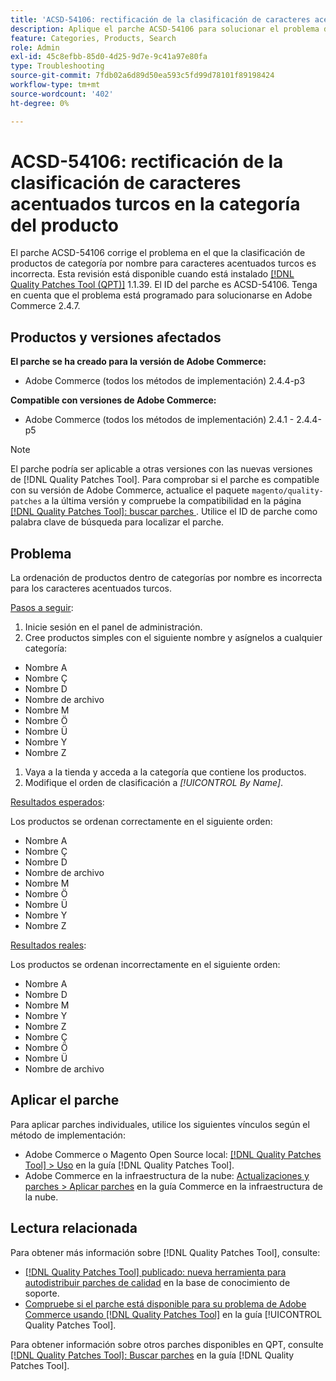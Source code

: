 ```yaml
---
title: 'ACSD-54106: rectificación de la clasificación de caracteres acentuados turcos en la categoría del producto'
description: Aplique el parche ACSD-54106 para solucionar el problema de Adobe Commerce donde la ordenación de productos de categoría por nombre para caracteres acentuados turcos es incorrecta.
feature: Categories, Products, Search
role: Admin
exl-id: 45c8efbb-85d0-4d25-9d7e-9c41a97e80fa
type: Troubleshooting
source-git-commit: 7fdb02a6d89d50ea593c5fd99d78101f89198424
workflow-type: tm+mt
source-wordcount: '402'
ht-degree: 0%

---
```


# ACSD-54106: rectificación de la clasificación de caracteres acentuados turcos en la categoría del producto

El parche ACSD-54106 corrige el problema en el que la clasificación de productos de categoría por nombre para caracteres acentuados turcos es incorrecta. Esta revisión está disponible cuando está instalado [[!DNL Quality Patches Tool (QPT)]](https://experienceleague.adobe.com/es/docs/commerce-operations/tools/quality-patches-tool/quality-patches-tool-to-self-serve-quality-patches) 1.1.39. El ID del parche es ACSD-54106. Tenga en cuenta que el problema está programado para solucionarse en Adobe Commerce 2.4.7.

## Productos y versiones afectados

**El parche se ha creado para la versión de Adobe Commerce:**

* Adobe Commerce (todos los métodos de implementación) 2.4.4-p3

**Compatible con versiones de Adobe Commerce:**

* Adobe Commerce (todos los métodos de implementación) 2.4.1 - 2.4.4-p5

>[!NOTE]
>
>El parche podría ser aplicable a otras versiones con las nuevas versiones de [!DNL Quality Patches Tool]. Para comprobar si el parche es compatible con su versión de Adobe Commerce, actualice el paquete `magento/quality-patches` a la última versión y compruebe la compatibilidad en la página [[!DNL Quality Patches Tool]: buscar parches ](https://experienceleague.adobe.com/tools/commerce-quality-patches/index.html?lang=es). Utilice el ID de parche como palabra clave de búsqueda para localizar el parche.

## Problema

La ordenación de productos dentro de categorías por nombre es incorrecta para los caracteres acentuados turcos.

<u>Pasos a seguir</u>:

1. Inicie sesión en el panel de administración.
1. Cree productos simples con el siguiente nombre y asígnelos a cualquier categoría:

* Nombre A
* Nombre Ç
* Nombre D
* Nombre de archivo
* Nombre M
* Nombre Ö
* Nombre Ü
* Nombre Y
* Nombre Z

1. Vaya a la tienda y acceda a la categoría que contiene los productos.
1. Modifique el orden de clasificación a *[!UICONTROL By Name]*.

<u>Resultados esperados</u>:

Los productos se ordenan correctamente en el siguiente orden:

* Nombre A
* Nombre Ç
* Nombre D
* Nombre de archivo
* Nombre M
* Nombre Ö
* Nombre Ü
* Nombre Y
* Nombre Z

<u>Resultados reales</u>:

Los productos se ordenan incorrectamente en el siguiente orden:

* Nombre A
* Nombre D
* Nombre M
* Nombre Y
* Nombre Z
* Nombre Ç
* Nombre Ö
* Nombre Ü
* Nombre de archivo

## Aplicar el parche

Para aplicar parches individuales, utilice los siguientes vínculos según el método de implementación:

* Adobe Commerce o Magento Open Source local: [[!DNL Quality Patches Tool] > Uso](/help/tools/quality-patches-tool/usage.md) en la guía [!DNL Quality Patches Tool].
* Adobe Commerce en la infraestructura de la nube: [Actualizaciones y parches > Aplicar parches](https://experienceleague.adobe.com/docs/commerce-cloud-service/user-guide/develop/upgrade/apply-patches.html?lang=es) en la guía Commerce en la infraestructura de la nube.

## Lectura relacionada

Para obtener más información sobre [!DNL Quality Patches Tool], consulte:

* [[!DNL Quality Patches Tool] publicado: nueva herramienta para autodistribuir parches de calidad](https://experienceleague.adobe.com/es/docs/commerce-operations/tools/quality-patches-tool/quality-patches-tool-to-self-serve-quality-patches) en la base de conocimiento de soporte.
* [Compruebe si el parche está disponible para su problema de Adobe Commerce usando [!DNL Quality Patches Tool]](/help/tools/quality-patches-tool/patches-available-in-qpt/check-patch-for-magento-issue-with-magento-quality-patches.md) en la guía [!UICONTROL Quality Patches Tool].


Para obtener información sobre otros parches disponibles en QPT, consulte [[!DNL Quality Patches Tool]: Buscar parches](https://experienceleague.adobe.com/tools/commerce-quality-patches/index.html?lang=es) en la guía [!DNL Quality Patches Tool].
